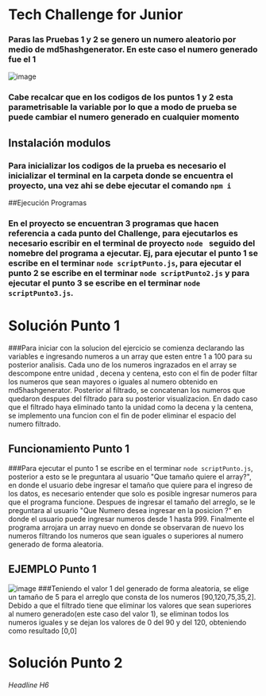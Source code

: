 # Tech Challenge for Junior
### Paras las Pruebas 1 y 2 se genero un numero aleatorio por medio de md5hashgenerator. En este caso el numero generado fue el 1
![image](https://user-images.githubusercontent.com/97708522/211629003-882686cd-c9a6-4f64-a52b-faf0b28332d6.png)
### Cabe recalcar que en los codigos de los puntos 1 y 2 esta parametrisable la variable por lo que a modo de prueba se puede cambiar el numero generado en cualquier momento 


## Instalación modulos
### Para inicializar los codigos de la prueba es necesario el inicializar el terminal en la carpeta donde se encuentra el proyecto, una vez ahi se debe ejecutar el comando ```npm i```

##Ejecución Programas
### En el proyecto se encuentran 3 programas que hacen referencia a cada punto del Challenge, para ejecutarlos es necesario escribir en el terminal de proyecto ```node ``` seguido del nomebre del programa a ejecutar. Ej, para ejecutar el punto 1 se escribe en el terminar ```node scriptPunto.js```, para ejecutar el punto 2 se escribe en el terminar ```node scriptPunto2.js``` y para ejecutar el punto 3 se escribe en el terminar ```node scriptPunto3.js```.

# Solución Punto 1
###Para iniciar con la solucion del ejercicio se comienza declarando las variables e ingresando numeros a un array que esten entre 1 a 100 para su posterior analisis. Cada uno de los numeros ingrazados en el array se descompone entre unidad , decena y centena, esto con el fin de poder filtar los numeros que sean mayores o iguales al numero obtenido en md5hashgenerator. Posterior al filtrado, se concatenan los numeros que quedaron despues del filtrado para su posterior visualizacion. En dado caso que el filtrado haya eliminado tanto la unidad como la decena y la centena, se implemento una funcion con el fin de poder eliminar el espacio del numero filtrado. 
## Funcionamiento Punto 1
###Para ejecutar el punto 1 se escribe en el terminar ```node scriptPunto.js```, posterior a esto se le preguntara al usuario "Que tamaño quiere el array?", en donde el usuario debe ingresar el tamaño que quiere para el ingreso de los datos, es necesario entender que solo es posible ingresar numeros para que el programa funcione. Despues de ingresar el tamaño del arreglo, se le preguntara al usuario "Que Numero desea ingresar en la posicion ?" en donde el usuario puede ingresar numeros desde 1 hasta 999. Finalmente el programa arrojara un array nuevo en donde se observaran de nuevo los numeros filtrando los numeros que sean iguales o superiores al numero generado de forma aleatoria. 
## EJEMPLO Punto 1
![image](https://user-images.githubusercontent.com/97708522/211638514-e97dd180-cd64-4081-8a23-0f4597dc021a.png)
###Teniendo el valor 1 del generado de forma aleatoria, se elige un tamaño de 5 para el arreglo que consta de los numeros [90,120,75,35,2]. Debido a que el filtrado tiene que eliminar los valores que sean superiores al numero generado(en este caso del valor 1), se eliminan todos los numeros iguales y se dejan los valores de 0 del 90 y del 120, obteniendo como resultado [0,0]
# Solución Punto 2
###### Headline H6
